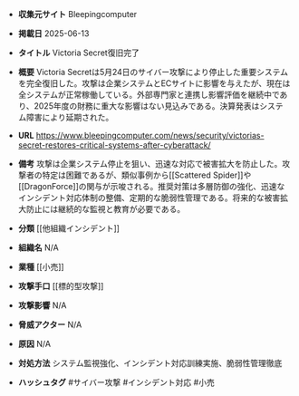 - **収集元サイト**
Bleepingcomputer

- **掲載日**
2025-06-13

- **タイトル**
Victoria Secret復旧完了

- **概要**
Victoria Secretは5月24日のサイバー攻撃により停止した重要システムを完全復旧した。攻撃は企業システムとECサイトに影響を与えたが、現在は全システムが正常稼働している。外部専門家と連携し影響評価を継続中であり、2025年度の財務に重大な影響はない見込みである。決算発表はシステム障害により延期された。

- **URL**
https://www.bleepingcomputer.com/news/security/victorias-secret-restores-critical-systems-after-cyberattack/

- **備考**
攻撃は企業システム停止を狙い、迅速な対応で被害拡大を防止した。攻撃者の特定は困難であるが、類似事例から[[Scattered Spider]]や[[DragonForce]]の関与が示唆される。推奨対策は多層防御の強化、迅速なインシデント対応体制の整備、定期的な脆弱性管理である。将来的な被害拡大防止には継続的な監視と教育が必要である。

- **分類**
[[他組織インシデント]]

- **組織名**
N/A

- **業種**
[[小売]]

- **攻撃手口**
[[標的型攻撃]]

- **攻撃影響**
N/A

- **脅威アクター**
N/A

- **原因**
N/A

- **対処方法**
システム監視強化、インシデント対応訓練実施、脆弱性管理徹底

- **ハッシュタグ**
#サイバー攻撃 #インシデント対応 #小売
